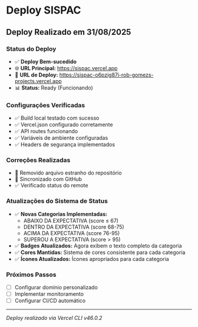 # Deploy SISPAC

## Deploy Realizado em 31/08/2025

### Status do Deploy
- ✅ **Deploy Bem-sucedido**
- 🌐 **URL Principal:** https://sispac.vercel.app
- 🔗 **URL de Deploy:** https://sispac-o6pzig87i-rob-gomezs-projects.vercel.app
- 📊 **Status:** Ready (Funcionando)

### Configurações Verificadas
- ✅ Build local testado com sucesso
- ✅ Vercel.json configurado corretamente
- ✅ API routes funcionando
- ✅ Variáveis de ambiente configuradas
- ✅ Headers de segurança implementados

### Correções Realizadas
- 🧹 Removido arquivo estranho do repositório
- 🔄 Sincronizado com GitHub
- ✅ Verificado status do remote

### Atualizações do Sistema de Status
- ✅ **Novas Categorias Implementadas:**
  - ABAIXO DA EXPECTATIVA (score ≤ 67)
  - DENTRO DA EXPECTATIVA (score 68-75)
  - ACIMA DA EXPECTATIVA (score 76-95)
  - SUPEROU A EXPECTATIVA (score > 95)
- ✅ **Badges Atualizados:** Agora exibem o texto completo da categoria
- ✅ **Cores Mantidas:** Sistema de cores consistente para cada categoria
- ✅ **Ícones Atualizados:** Ícones apropriados para cada categoria

### Próximos Passos
- [ ] Configurar domínio personalizado
- [ ] Implementar monitoramento
- [ ] Configurar CI/CD automático

---
*Deploy realizado via Vercel CLI v46.0.2*
